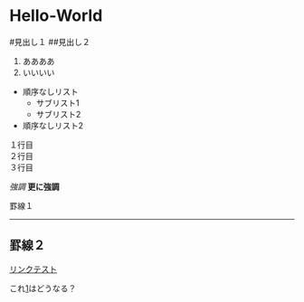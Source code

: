 Hello-World
===========
<!-- コメント -->
#見出し１
##見出し２

1. ああああ
2. いいいい

* 順序なしリスト
  * サブリスト1
  * サブリスト2
* 順序なしリスト2

１行目  
２行目  
３行目  

*強調*
**更に強調**

罫線１
***
罫線２
---

[リンクテスト](http://www.yahoo.co.jp "ヤフー")

これ[1]はどうなる？  

[1]: http://google.com/ "google"
